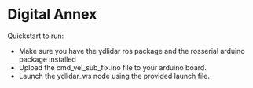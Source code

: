 # Digital Annex
Quickstart to run:
- Make sure you have the ydlidar ros package and the rosserial arduino package installed
- Upload the cmd_vel_sub_fix.ino file to your arduino board.
- Launch the ydlidar_ws node using the provided launch file.

